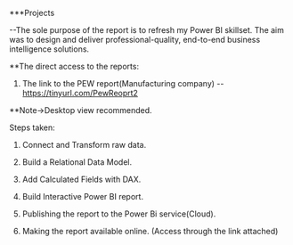 ***Projects


--The sole purpose of the report is to refresh my Power BI skillset. The aim was to design and deliver professional-quality, end-to-end business intelligence solutions.

**The direct access to the reports:

1) The link to the PEW report(Manufacturing company) --https://tinyurl.com/PewReoprt2

**Note->Desktop view recommended.

Steps taken:

1) Connect and Transform raw data.

2) Build a Relational Data Model.

3) Add Calculated Fields with DAX.

4) Build Interactive Power BI report.

5) Publishing the report to the Power Bi service(Cloud).

6) Making the report available online. (Access through the link attached)
